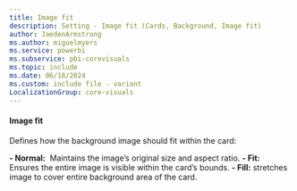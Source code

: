 ```yaml
---
title: Image fit
description: Setting - Image fit (Cards, Background, Image fit)
author: JaedenArmstrong
ms.author: miguelmyers
ms.service: powerbi
ms.subservice: pbi-corevisuals
ms.topic: include
ms.date: 06/18/2024
ms.custom: include file - variant
LocalizationGroup: core-visuals
---
```

#### Image fit

Defines how the background image should fit within the card:

**- Normal:**  Maintains the image’s original size and aspect ratio.
**- Fit:** Ensures the entire image is visible within the card’s bounds.
**- Fill:** stretches image to cover entire background area of the card.
